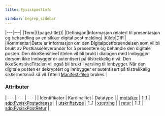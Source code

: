 ```yaml
---
title: FysiskpostInfo  

sidebar: begrep_sidebar
---
```


|---|---|
|Term|{{page.title}}|
|Definisjon|Informasjon relatert til presentasjon og behandling av en sikker digital post melding|
|Kilde|DIFI|
|Kommentar|Dette er informasjon om den Digitalpostforsendelsen som vil bli brukt av Postkasseleverandør for å presentere og behandle den digitale posten. Den ikkeSensitiveTittelen vil bli brukt i dialogen med Innbygger dersom ikke Innbygger er autentisert på tilstrekkelig nivå. Den ikkeSensitiveTittelen vil også bli brukt i varsling til Innbygger. Når den digitale posten er dekryptert og innbygger er autentisert på tilstrekkelig sikkerhetsnivå så vil Tittel i [Manifest-filen]({{site.baseurl}}/resources/begrep/sikkerDigitalPost/forretningslag/Dokumentpakke/Manifest) brukes.|

### Attributer

| --- | --- | --- |
| Identifikator                           | Kardinalitet | Datatype                                              |
| [mottaker]({{site.baseurl}}/resources/begrep/sikkerDigitalPost/begrep/FysiskPostadresse)           | 1..1         | [sdp:FysiskPostadresse]({{site.baseurl}}/resources/begrep/sikkerDigitalPost/begrep/FysiskPostadresse)            |
| [utskriftstype]({{site.baseurl}}/resources/begrep/sikkerDigitalPost/begrep/utskriftstype)        | 1..1         | [xs:string](http://www.w3.org/TR/xmlschema-2/#string) |
| [retur]({{site.baseurl}}/resources/begrep/sikkerDigitalPost/begrep/FysiskPostRetur)                | 1..1         | [sdp:FysiskPostRetur]({{site.baseurl}}/resources/begrep/sikkerDigitalPost/begrep/FysiskPostRetur)                |
